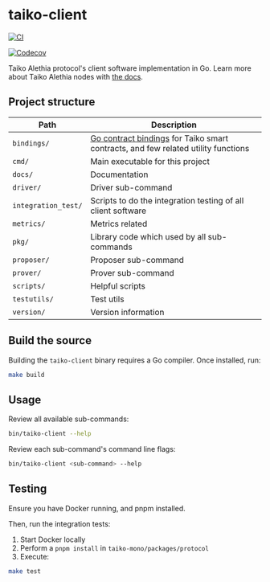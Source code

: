 # taiko-client

[![CI](https://github.com/taikoxyz/taiko-mono/actions/workflows/taiko-client--test.yml/badge.svg)](https://github.com/taikoxyz/taiko-mono/actions/workflows/taiko-client--test.yml)

[![Codecov](https://codecov.io/gh/taikoxyz/taiko-mono/graph/badge.svg?&token=E468X2PTJC&flag=taiko-client)](https://codecov.io/gh/taikoxyz/taiko-mono/packages/taiko-client)

Taiko Alethia protocol's client software implementation in Go. Learn more about Taiko Alethia nodes with [the docs](https://docs.taiko.xyz/taiko-alethia-protocol/protocol-architecture/taiko-alethia-nodes).

## Project structure

| Path                | Description                                                                                                                              |
| ------------------- | ---------------------------------------------------------------------------------------------------------------------------------------- |
| `bindings/`         | [Go contract bindings](https://geth.ethereum.org/docs/dapp/native-bindings) for Taiko smart contracts, and few related utility functions |
| `cmd/`              | Main executable for this project                                                                                                         |
| `docs/`             | Documentation                                                                                                                            |
| `driver/`           | Driver sub-command                                                                                                                       |
| `integration_test/` | Scripts to do the integration testing of all client software                                                                             |
| `metrics/`          | Metrics related                                                                                                                          |
| `pkg/`              | Library code which used by all sub-commands                                                                                              |
| `proposer/`         | Proposer sub-command                                                                                                                     |
| `prover/`           | Prover sub-command                                                                                                                       |
| `scripts/`          | Helpful scripts                                                                                                                          |
| `testutils/`        | Test utils                                                                                                                               |
| `version/`          | Version information                                                                                                                      |

## Build the source

Building the `taiko-client` binary requires a Go compiler. Once installed, run:

```sh
make build
```

## Usage

Review all available sub-commands:

```sh
bin/taiko-client --help
```

Review each sub-command's command line flags:

```sh
bin/taiko-client <sub-command> --help
```

## Testing

Ensure you have Docker running, and pnpm installed.

Then, run the integration tests:

1. Start Docker locally
2. Perform a `pnpm install` in `taiko-mono/packages/protocol`
3. Execute:

```sh
make test
```
